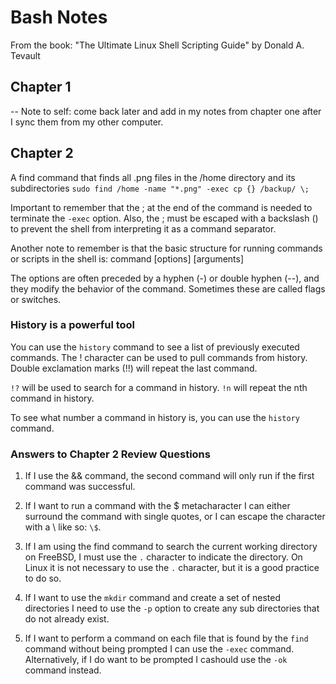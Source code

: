 # Bash Notes
From the book: "The Ultimate Linux Shell Scripting Guide" by Donald A. Tevault

## Chapter 1
-- Note to self: come back later and add in my notes from chapter one after I sync them
from my other computer.

## Chapter 2
A find command that finds all .png files in the /home directory and its subdirectories
`sudo find /home -name "*.png" -exec cp {} /backup/ \;`

Important to remember that the ; at the end of the command is needed to terminate the `-exec` option.
Also, the ; must be escaped with a backslash (\) to prevent the shell from interpreting it as a command separator.

Another note to remember is that the basic structure for running commands or scripts in the shell is:
command [options] [arguments]

The options are often preceded by a hyphen (-) or double hyphen (--), and they modify the behavior of the command.
Sometimes these are called flags or switches.

### History is a powerful tool
You can use the `history` command to see a list of previously executed commands.
The ! character can be used to pull commands from history.
Double exclamation marks (!!) will repeat the last command.

`!?` will be used to search for a command in history.
`!n` will repeat the nth command in history.

To see what number a command in history is, you can use the `history` command.

### Answers to Chapter 2 Review Questions
1. If I use the && command, the second command will only run if the first command was successful.

2. If I want to run a command with the $ metacharacter I can either surround the command with single quotes,
or I can escape the character with a \ like so: `\$`.

3. If I am using the find command to search the current working directory on FreeBSD,
I must use the `.` character to indicate the directory.
On Linux it is not necessary to use the `.` character, but it is a good practice to do so.

4. If I want to use the `mkdir` command and create a set of nested directories
I need to use the `-p` option to create any sub directories that do not already exist.

5. If I want to perform a command on each file that is found by the `find` command without being prompted
I can use the `-exec` command. Alternatively, if I do want to be prompted I cashould use the `-ok` command instead.

